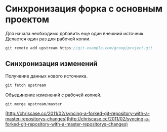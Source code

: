 # Синхронизация форка с основным проектом

Для начала необходимо добавить еще один внешний источник. Делается один раз для рабочей копии.

```csharp
git remote add upstream https://git.example.com/group/project.git
```

## Синхронизация изменений

Получение данных нового источника.

```csharp
git fetch upstream
```

Объединение изменений с рабочей копией.

```csharp
git merge upstream/master
```

[http://chriscase.cc/2011/02/syncing-a-forked-git-repository-with-a-master-repositorys-changes](http://chriscase.cc/2011/02/syncing-a-forked-git-repository-with-a-master-repositorys-changes)

